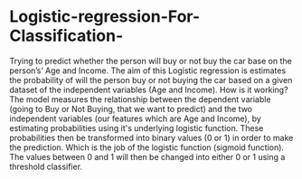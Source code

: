 # Logistic-regression-For-Classification-
Trying to predict whether the person will buy or not buy the car base on the person’s’ Age and Income. The aim of this Logistic regression is estimates the probability of will the person buy or not buying the car based on a given dataset of the independent variables (Age and Income).
How is it working? 
The model measures the relationship between the dependent variable (going to Buy or Not Buying, that we want to predict) and the two independent variables (our features which are Age and Income), by estimating probabilities using it's underlying logistic function. These probabilities  then be transformed into binary values (0 or 1) in order to  make the prediction. Which is the job of the logistic function (sigmoid function). The values between 0 and 1 will then be changed into either 0 or 1 using a threshold classifier.
